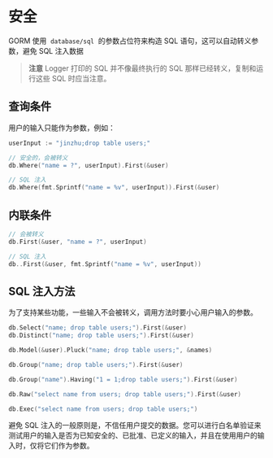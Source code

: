 # 安全

GORM 使用  `database/sql`  的参数占位符来构造 SQL 语句，这可以自动转义参数，避免 SQL 注入数据

> **注意** Logger 打印的 SQL 并不像最终执行的 SQL 那样已经转义，复制和运行这些 SQL 时应当注意。

## 查询条件

用户的输入只能作为参数，例如：

```go
userInput := "jinzhu;drop table users;"

// 安全的，会被转义
db.Where("name = ?", userInput).First(&user)

// SQL 注入
db.Where(fmt.Sprintf("name = %v", userInput)).First(&user)
```

## 内联条件

```go
// 会被转义
db.First(&user, "name = ?", userInput)

// SQL 注入
db..First(&user, fmt.Sprintf("name = %v", userInput))
```

## SQL 注入方法

为了支持某些功能，一些输入不会被转义，调用方法时要小心用户输入的参数。

```go
db.Select("name; drop table users;").First(&user)
db.Distinct("name; drop table users;").First(&user)

db.Model(&user).Pluck("name; drop table users;", &names)

db.Group("name; drop table users;").First(&user)

db.Group("name").Having("1 = 1;drop table users;").First(&user)

db.Raw("select name from users; drop table users;").First(&user)

db.Exec("select name from users; drop table users;")
```

避免 SQL 注入的一般原则是，不信任用户提交的数据。您可以进行白名单验证来测试用户的输入是否为已知安全的、已批准、已定义的输入，并且在使用用户的输入时，仅将它们作为参数。
